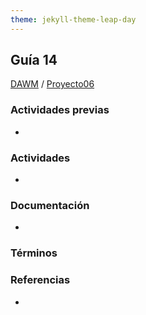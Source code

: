 ```yaml
---
theme: jekyll-theme-leap-day
---
```


## Guía 14

[DAWM](/DAWM/) / [Proyecto06](/DAWM/proyectos/2023/proyecto06)

### Actividades previas

* 

### Actividades

* 

### Documentación
  
* 

### Términos


### Referencias

* 